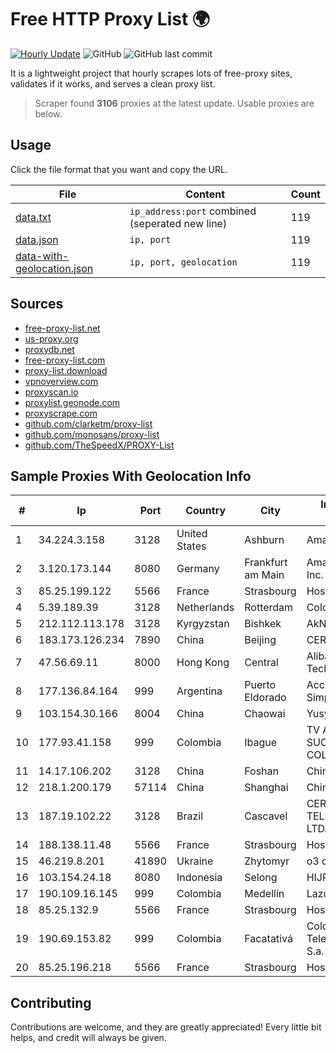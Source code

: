 
# Free HTTP Proxy List 🌍

[![Hourly Update](https://github.com/mertguvencli/http-proxy-list/actions/workflows/main.yml/badge.svg?branch=main)](https://github.com/mertguvencli/http-proxy-list/actions/workflows/main.yml)
![GitHub](https://img.shields.io/github/license/mertguvencli/http-proxy-list)
![GitHub last commit](https://img.shields.io/github/last-commit/mertguvencli/http-proxy-list)

It is a lightweight project that hourly scrapes lots of free-proxy sites, validates if it works, and serves a clean proxy list.


> Scraper found **3106** proxies at the latest update. Usable proxies are below.

## Usage

Click the file format that you want and copy the URL.


|File|Content|Count|
|----|-------|-----|
|[data.txt](https://raw.githubusercontent.com/mertguvencli/http-proxy-list/main/proxy-list/data.txt)|`ip_address:port` combined (seperated new line)|119|
|[data.json](https://raw.githubusercontent.com/mertguvencli/http-proxy-list/main/proxy-list/data.json)|`ip, port`|119|
|[data-with-geolocation.json](https://raw.githubusercontent.com/mertguvencli/http-proxy-list/main/proxy-list/data-with-geolocation.json)|`ip, port, geolocation`|119|

## Sources

* [free-proxy-list.net](https://free-proxy-list.net)
* [us-proxy.org](https://www.us-proxy.org)
* [proxydb.net](http://proxydb.net)
* [free-proxy-list.com](https://free-proxy-list.com/?page=&port=&type%5B%5D=http&type%5B%5D=https&up_time=0&search=Search)
* [proxy-list.download](https://www.proxy-list.download/HTTP)
* [vpnoverview.com](https://vpnoverview.com/privacy/anonymous-browsing/free-proxy-servers)
* [proxyscan.io](https://www.proxyscan.io)
* [proxylist.geonode.com](https://proxylist.geonode.com/api/proxy-list?limit=300&page=1&sort_by=lastChecked&sort_type=desc&protocols=http,https)
* [proxyscrape.com](https://api.proxyscrape.com/v2/?request=displayproxies&protocol=http&timeout=10000&country=all&ssl=all&anonymity=all)
* [github.com/clarketm/proxy-list](https://raw.githubusercontent.com/clarketm/proxy-list/master/proxy-list-raw.txt)
* [github.com/monosans/proxy-list](https://raw.githubusercontent.com/monosans/proxy-list/main/proxies/http.txt)
* [github.com/TheSpeedX/PROXY-List](https://raw.githubusercontent.com/TheSpeedX/PROXY-List/master/http.txt)


## Sample Proxies With Geolocation Info

|#|Ip|Port|Country|City|Internet Service Provider|
|-|--|----|-------|----|-------------------------|
|1|34.224.3.158|3128|United States|Ashburn|Amazon.com, Inc.|
|2|3.120.173.144|8080|Germany|Frankfurt am Main|Amazon Technologies Inc.|
|3|85.25.199.122|5566|France|Strasbourg|Host Europe GmbH|
|4|5.39.189.39|3128|Netherlands|Rotterdam|ColoCenter b.v.|
|5|212.112.113.178|3128|Kyrgyzstan|Bishkek|AkNet|
|6|183.173.126.234|7890|China|Beijing|CERNET|
|7|47.56.69.11|8000|Hong Kong|Central|Alibaba (US) Technology Co., Ltd.|
|8|177.136.84.164|999|Argentina|Puerto Eldorado|Access AIR Sociedad Simple|
|9|103.154.30.166|8004|China|Chaowai|Yusys Financial Cloud|
|10|177.93.41.158|999|Colombia|Ibague|TV AZTECA SUCURSAL COLOMBIA|
|11|14.17.106.202|3128|China|Foshan|Chinanet|
|12|218.1.200.179|57114|China|Shanghai|China Telecom|
|13|187.19.102.22|3128|Brazil|Cascavel|CERTTO TELECOMUNICAÇÕES LTDA EPP|
|14|188.138.11.48|5566|France|Strasbourg|Host Europe GmbH|
|15|46.219.8.201|41890|Ukraine|Zhytomyr|o3 core|
|16|103.154.24.18|8080|Indonesia|Selong|HIJRAHNET|
|17|190.109.16.145|999|Colombia|Medellín|Lazus Medellin|
|18|85.25.132.9|5566|France|Strasbourg|Host Europe GmbH|
|19|190.69.153.82|999|Colombia|Facatativá|Colombia Telecomunicaciones S.a. ESP|
|20|85.25.196.218|5566|France|Strasbourg|Host Europe GmbH|



## Contributing

Contributions are welcome, and they are greatly appreciated! Every
little bit helps, and credit will always be given.


